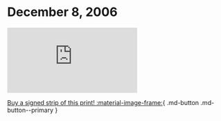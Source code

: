 # December 8, 2006

![](https://www.achewood.com/comic.php?date=12082006)

[Buy a signed strip of this print! :material-image-frame:](https://achewood-holiday-pop-up.myshopify.com/products/strip#12082006){ .md-button .md-button--primary }
